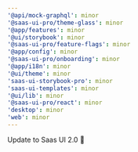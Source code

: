 ```yaml
---
'@api/mock-graphql': minor
'@saas-ui-pro/theme-glass': minor
'@app/features': minor
'@ui/storybook': minor
'@saas-ui-pro/feature-flags': minor
'@app/config': minor
'@saas-ui-pro/onboarding': minor
'@app/i18n': minor
'@ui/theme': minor
'saas-ui-storybook-pro': minor
'saas-ui-templates': minor
'@ui/lib': minor
'@saas-ui-pro/react': minor
'desktop': minor
'web': minor
---
```


Update to Saas UI 2.0 🥳
